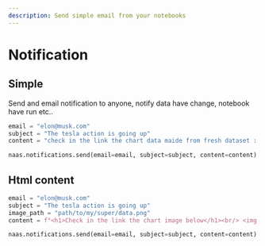```yaml
---
description: Send simple email from your notebooks
---
```


# Notification

## Simple

Send and email notification to anyone,  notify data have change, notebook have run etc.. 

```python
email = "elon@musk.com"
subject = "The tesla action is going up"
content = "check in the link the chart data maide from fresh dataset : [LINK]"

naas.notifications.send(email=email, subject=subject, content=content)
```

## Html content

```python
email = "elon@musk.com"
subject = "The tesla action is going up"
image_path = "path/to/my/super/data.png"
content = f"<h1>Check in the link the chart image below</h1><br/> <img src="{image_path}"/>"

naas.notifications.send(email=email, subject=subject, content=content)
```

